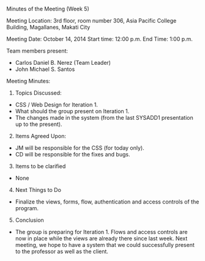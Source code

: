 Minutes of the Meeting (Week 5)

Meeting Location: 3rd floor, room number 306, Asia Pacific College Building, Magallanes, Makati City

Meeting Date: October 14, 2014 Start time: 12:00 p.m. End Time: 1:00 p.m.

Team members present:

- Carlos Daniel B. Nerez (Team Leader)
- John Michael S. Santos

Meeting Minutes:

1. Topics Discussed:
- CSS / Web Design for Iteration 1.
- What should the group present on Iteration 1.
- The changes made in the system (from the last SYSADD1 presentation up to the present).

2. Items Agreed Upon:
- JM will be responsible for the CSS (for today only).
- CD will be responsible for the fixes and bugs.

3. Items to be clarified

- None

4. Next Things to Do
- Finalize the views, forms, flow, authentication and access controls of the program.

5. Conclusion
- The group is preparing for Iteration 1. Flows and access controls are now in place while the views are already there since last week. Next meeting, we hope to have a system that we could successfully present to the professor as well as the client.